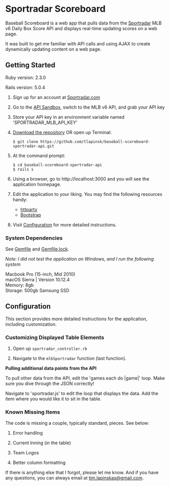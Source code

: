 # Sportradar Scoreboard

Baseball Scoreboard is a web app that pulls data from the [Sportradar](https://developer.sportradar.com/) MLB v6 Daily Box Score API and displays real-time updating scores on a web page.

It was built to get me familiar with API calls and using AJAX to create dynamically updating content on a web page.

## Getting Started

Ruby version: 2.3.0

Rails version: 5.0.4

1. Sign up for an account at [Sportradar.com](https://developer.sportradar.com/member/register)

2. Go to the [API Sandbox](https://developer.sportradar.com/io-docs), switch to the MLB v6 API, and grab your API key

3. Store your API key in an environment variable named 'SPORTRADAR_MLB_API_KEY'

4. [Download the repository](https://github.com/tlapinsk/rolemapping/archive/master.zip) OR open up Terminal:

	```shell session
	$ git clone https://github.com/tlapinsk/baseball-scoreboard-sportradar-api.git
	```

5. At the command prompt:

	```shell session
	$ cd baseball-scoreboard-sportradar-api
	$ rails s
	```

6. Using a browser, go to http://localhost:3000 and you will see the application homepage.

7. Edit the application to your liking. You may find the following resources handy:
	* [httparty](https://github.com/jnunemaker/httparty)
	* [Bootstrap](https://github.com/twbs/bootstrap-rubygem)

8. Visit [Configuration](#configuration) for more detailed instructions.

### System Dependencies

See [Gemfile](https://github.com/tlapinsk/baseball-scoreboard-sportradar-api/blob/master/Gemfile) and [Gemfile.lock](https://github.com/tlapinsk/baseball-scoreboard-sportradar-api/blob/master/Gemfile.lock).

_Note: I did not test the application on Windows, and I run the following system_

Macbook Pro (15-inch, Mid 2010)  
macOS Sierra | Version 10.12.4  
Memory: 8gb  
Storage: 500gb Samsung SSD

## Configuration

This section provides more detailed instructions for the application, including customization.

### Customizing Displayed Table Elements

1. Open up `sportradar_controller.rb`

2. Navigate to the `mlbSportradar` function (last function).

**Pulling additional data points from the API**

To pull other data from the API, edit the 'games.each do |game|' loop. Make sure you dive through the JSON correctly!

Navigate to 'sportradar.js' to edit the loop that displays the data. Add the item where you would like it to sit in the table.

### Known Missing Items
The code is missing a couple, typically standard, pieces. See below:

1. Error handling

2. Current Inning (in the table)

3. Team Logos

4. Better column formatting

If there is anything else that I forgot, please let me know. And if you have any questions, you can always email at tim.lapinskas@gmail.com.

















